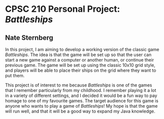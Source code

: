# CPSC 210 Personal Project: *Battleships*
## Nate Sternberg

In this project, I am aiming to develop a working version of the classic game *Battleships*. The idea is that the game
will be set up so that the user can start a new game against a computer or another human, or continue their previous
game. The game will be set up using the classic 10x10 grid style, and players will be able to place their ships on the 
grid where they want to put them.

This project is of interest to me because *Battleships* is one of the games that I remember particularly from my
childhood. I remember playing it a lot in a variety of different settings, and I decided it would be a fun way
to pay homage to one of my favourite games. The target audience for this game is anyone who wants to play a game
of *Battleships*! My hope is that the game will run well, and that it will be a good way to expand my Java knowledge.